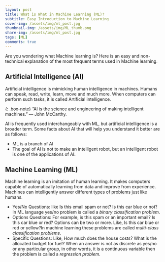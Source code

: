 ```yaml
---
layout: post
title: What is What in Machine Learning (ML)?
subtitle: Easy Introduction to Machine Learning 
cover-img: /assets/img/ml_post.jpg
thumbnail-img: /assets/img/ML_thumb.png
share-img: /assets/img/ml_post.jpg
tags: [ML]
comments: true
---
```


Are you wondering what Machine learning is? Here is an easy and non-technical explanation of the most frequent terms used in Machine learning.

## Artificial Intelligence (AI)

Artificial intelligence is mimicking human intelligence in machines. Humans can speak, read, write, learn, move and much more. When computers can perform such tasks, it is called Artificial intelligence. 

{: .box-note}
“AI is the science and engineering of making intelligent machines.” — John McCarthy.

AI is frequently used interchangeably with ML, but artificial intelligence is a broader term.  Some facts about AI that will help you understand it better are as follows: 

- ML is a branch of AI
- The goal of AI is not to make an intelligent robot, but an intelligent robot is one of the applications of AI.

## Machine Learning (ML)

Machine learning is an imitation of human learning. It makes computers capable of automatically learning from data and improve from experience.
Machines can intelligently answer different types of problems just like humans. 

- Yes/No Questions: like Is this email spam or not? Is this car blue or not? In ML language yes/no problem is called a *binary classification problem*.  
- Options Questions: For example, is this spam or an important email? Is this car blue or red? Options can be two or more. Like, Is this car blue or red or yellow?In machine learning these problems are called *multi-class classification problems*.
- Specific Questions: Like, How much does the house costs? What is the allocated budget for fuel? When an answer is not as discrete as yes/no or any particular group, in other words, it is a continuous variable then the problem is called a *regression problem*.    


